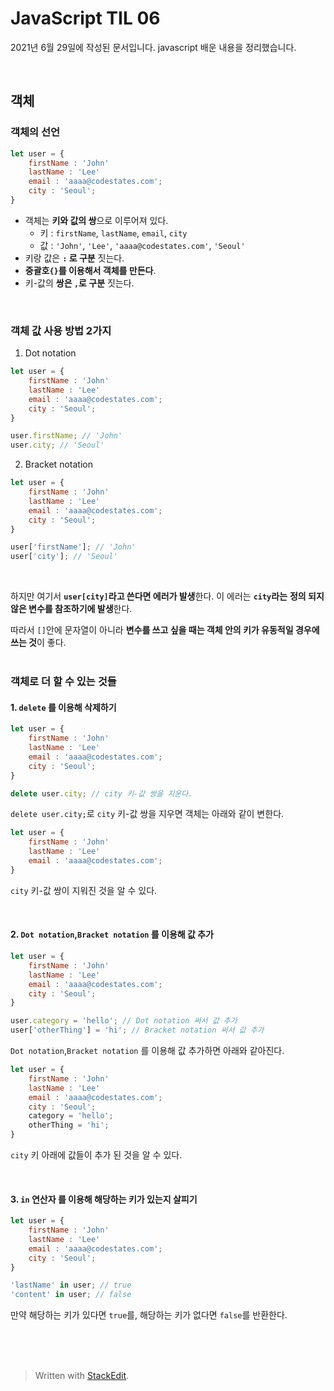 ﻿# JavaScript TIL 06

2021년 6월 29일에 작성된 문서입니다.
javascript 배운 내용을 정리했습니다.


<br>

## 객체

### 객체의 선언
```javascript
let user = {
	firstName : 'John'
	lastName : 'Lee'
	email : 'aaaa@codestates.com';
	city : 'Seoul';
}
```
* 객체는 **키와 값의 쌍**으로 이루어져 있다.
	* 키 : `firstName`, `lastName`, `email`, `city`
	* 값 : `'John'`, `'Lee'`, `'aaaa@codestates.com'`, `'Seoul'`
* 키랑 값은 **`:` 로 구분** 짓는다.
* **중괄호`{}`를 이용해서 객체를 만든다**.
* 키-값의 **쌍은 `,`로 구분** 짓는다.

<br>

### 객체 값 사용 방법 2가지
1. Dot notation
```javascript
let user = {
	firstName : 'John'
	lastName : 'Lee'
	email : 'aaaa@codestates.com';
	city : 'Seoul';
}

user.firstName; // 'John'
user.city; // 'Seoul'
```
2. Bracket notation
```javascript
let user = {
	firstName : 'John'
	lastName : 'Lee'
	email : 'aaaa@codestates.com';
	city : 'Seoul';
}

user['firstName']; // 'John'
user['city']; // 'Seoul'
```
<br>

하지만 여기서 **`user[city]`라고 쓴다면 에러가 발생**한다.
이 에러는 **`city`라는** **정의 되지 않은 변수를 참조하기에 발생**한다.

따라서 `[]`안에 문자열이 아니라 **변수를 쓰고 싶을 때는 객체 안의 키가 유동적일 경우에 쓰는 것**이 좋다.
<br>
<br>

### 객체로 더  할 수 있는 것들

#### 1. `delete` 를 이용해 삭제하기

```javascript
let user = {
	firstName : 'John'
	lastName : 'Lee'
	email : 'aaaa@codestates.com';
	city : 'Seoul';
}

delete user.city; // city 키-값 쌍을 지운다.
```
`delete user.city;`로 `city` 키-값 쌍을 지우면 객체는 아래와 같이 변한다.
```javascript
let user = {
	firstName : 'John'
	lastName : 'Lee'
	email : 'aaaa@codestates.com';
}
```
`city` 키-값 쌍이 지워진 것을 알 수 있다.

<br>

#### 2. `Dot notation`,`Bracket notation` 를 이용해 값 추가

```javascript
let user = {
	firstName : 'John'
	lastName : 'Lee'
	email : 'aaaa@codestates.com';
	city : 'Seoul';
}

user.category = 'hello'; // Dot notation 써서 값 추가
user['otherThing'] = 'hi'; // Bracket notation 써서 값 추가
```
`Dot notation`,`Bracket notation` 를 이용해 값 추가하면 아래와 같아진다.
```javascript
let user = {
	firstName : 'John'
	lastName : 'Lee'
	email : 'aaaa@codestates.com';
	city : 'Seoul';
	category = 'hello';
	otherThing = 'hi';
}
```
`city` 키 아래에 값들이 추가 된 것을 알 수 있다.

<br>

#### 3. `in` 연산자 를 이용해 해당하는 키가 있는지 살피기

```javascript
let user = {
	firstName : 'John'
	lastName : 'Lee'
	email : 'aaaa@codestates.com';
	city : 'Seoul';
}

'lastName' in user; // true
'content' in user; // false
```
만약 해당하는 키가 있다면 `true`를, 해당하는 키가 없다면 `false`를 반환한다.


<br><br><br>

> Written with [StackEdit](https://stackedit.io/).
